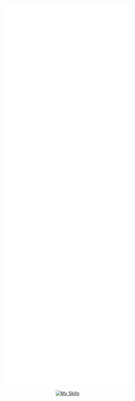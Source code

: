 
<p align="center"><img src="/github-metrics.svg" alt="Metrics" width="400"></p>

<div align="center">

[![My Skills](https://skillicons.dev/icons?i=visualstudio,vscode,cs,dotnet,postgres,angular,ts,js,html,css,sass,git,github,arduino,raspberrypi,powershell,py,selenium&perline=9)](https://skillicons.dev)


<!--
![Jack's GitHub stats](https://github-readme-stats.vercel.app/api?username=JackMBurch&show_icons=true&count_private=true&theme=dark&custom_title=JackMBurch%27s%20GitHub%20Stats)
![Top Langs](https://github-readme-stats.vercel.app/api/top-langs/?username=JackMBurch&count_private=true&theme=dark)
-->
</div>
